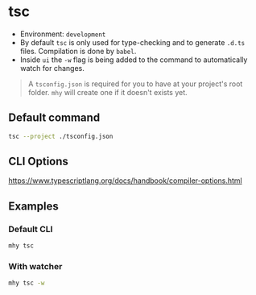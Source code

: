 # tsc

- Environment: `development`
- By default `tsc` is only used for type-checking and to generate `.d.ts` files. Compilation is done by `babel`.
- Inside `ui` the `-w` flag is being added to the command to automatically watch for changes.

> A `tsconfig.json` is required for you to have at your project's root folder. `mhy` will create one if it doesn't exists yet.

## Default command
```bash
tsc --project ./tsconfig.json
```

## CLI Options
https://www.typescriptlang.org/docs/handbook/compiler-options.html

## Examples

### Default CLI
```bash
mhy tsc
```

### With watcher
```bash
mhy tsc -w
```